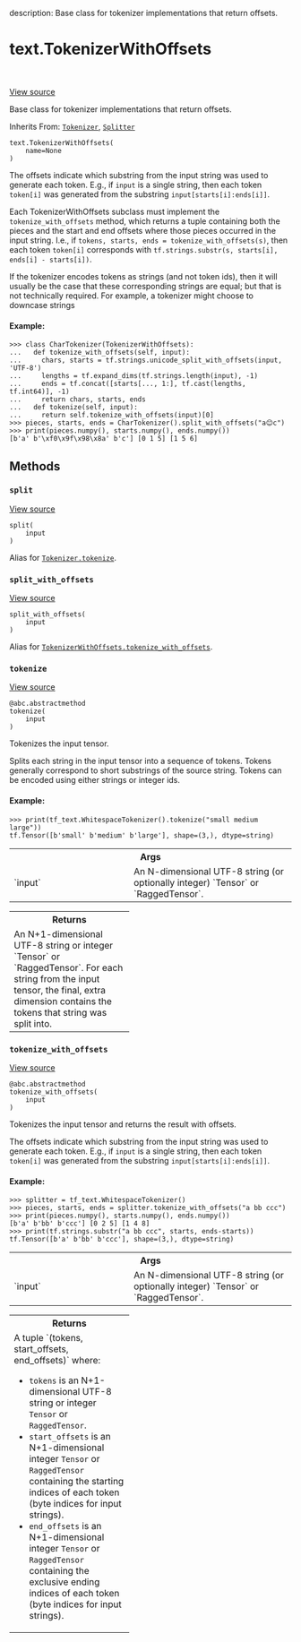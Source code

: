description: Base class for tokenizer implementations that return offsets.

<div itemscope itemtype="http://developers.google.com/ReferenceObject">
<meta itemprop="name" content="text.TokenizerWithOffsets" />
<meta itemprop="path" content="Stable" />
<meta itemprop="property" content="__init__"/>
<meta itemprop="property" content="split"/>
<meta itemprop="property" content="split_with_offsets"/>
<meta itemprop="property" content="tokenize"/>
<meta itemprop="property" content="tokenize_with_offsets"/>
</div>

# text.TokenizerWithOffsets

<!-- Insert buttons and diff -->

<table class="tfo-notebook-buttons tfo-api nocontent" align="left">

</table>

<a target="_blank" href="https://github.com/tensorflow/text/tree/master/tensorflow_text/python/ops/tokenization.py">View
source</a>

Base class for tokenizer implementations that return offsets.

Inherits From: [`Tokenizer`](../text/Tokenizer.md),
[`Splitter`](../text/Splitter.md)

<pre class="devsite-click-to-copy prettyprint lang-py tfo-signature-link">
<code>text.TokenizerWithOffsets(
    name=None
)
</code></pre>

<!-- Placeholder for "Used in" -->

The offsets indicate which substring from the input string was used to generate
each token. E.g., if `input` is a single string, then each token `token[i]` was
generated from the substring `input[starts[i]:ends[i]]`.

Each TokenizerWithOffsets subclass must implement the `tokenize_with_offsets`
method, which returns a tuple containing both the pieces and the start and end
offsets where those pieces occurred in the input string. I.e., if `tokens,
starts, ends = tokenize_with_offsets(s)`, then each token `token[i]` corresponds
with `tf.strings.substr(s, starts[i], ends[i] - starts[i])`.

If the tokenizer encodes tokens as strings (and not token ids), then it will
usually be the case that these corresponding strings are equal; but that is not
technically required. For example, a tokenizer might choose to downcase strings

#### Example:

```
>>> class CharTokenizer(TokenizerWithOffsets):
...   def tokenize_with_offsets(self, input):
...     chars, starts = tf.strings.unicode_split_with_offsets(input, 'UTF-8')
...     lengths = tf.expand_dims(tf.strings.length(input), -1)
...     ends = tf.concat([starts[..., 1:], tf.cast(lengths, tf.int64)], -1)
...     return chars, starts, ends
...   def tokenize(self, input):
...     return self.tokenize_with_offsets(input)[0]
>>> pieces, starts, ends = CharTokenizer().split_with_offsets("a😊c")
>>> print(pieces.numpy(), starts.numpy(), ends.numpy())
[b'a' b'\xf0\x9f\x98\x8a' b'c'] [0 1 5] [1 5 6]
```

## Methods

<h3 id="split"><code>split</code></h3>

<a target="_blank" href="https://github.com/tensorflow/text/tree/master/tensorflow_text/python/ops/tokenization.py">View
source</a>

<pre class="devsite-click-to-copy prettyprint lang-py tfo-signature-link">
<code>split(
    input
)
</code></pre>

Alias for
<a href="../text/Tokenizer.md#tokenize"><code>Tokenizer.tokenize</code></a>.

<h3 id="split_with_offsets"><code>split_with_offsets</code></h3>

<a target="_blank" href="https://github.com/tensorflow/text/tree/master/tensorflow_text/python/ops/tokenization.py">View
source</a>

<pre class="devsite-click-to-copy prettyprint lang-py tfo-signature-link">
<code>split_with_offsets(
    input
)
</code></pre>

Alias for
<a href="../text/TokenizerWithOffsets.md#tokenize_with_offsets"><code>TokenizerWithOffsets.tokenize_with_offsets</code></a>.

<h3 id="tokenize"><code>tokenize</code></h3>

<a target="_blank" href="https://github.com/tensorflow/text/tree/master/tensorflow_text/python/ops/tokenization.py">View
source</a>

<pre class="devsite-click-to-copy prettyprint lang-py tfo-signature-link">
<code>@abc.abstractmethod</code>
<code>tokenize(
    input
)
</code></pre>

Tokenizes the input tensor.

Splits each string in the input tensor into a sequence of tokens. Tokens
generally correspond to short substrings of the source string. Tokens can be
encoded using either strings or integer ids.

#### Example:

```
>>> print(tf_text.WhitespaceTokenizer().tokenize("small medium large"))
tf.Tensor([b'small' b'medium' b'large'], shape=(3,), dtype=string)
```

<!-- Tabular view -->
 <table class="responsive fixed orange">
<colgroup><col width="214px"><col></colgroup>
<tr><th colspan="2">Args</th></tr>

<tr>
<td>
`input`
</td>
<td>
An N-dimensional UTF-8 string (or optionally integer) `Tensor` or
`RaggedTensor`.
</td>
</tr>
</table>

<!-- Tabular view -->

 <table class="responsive fixed orange">
<colgroup><col width="214px"><col></colgroup>
<tr><th colspan="2">Returns</th></tr>
<tr class="alt">
<td colspan="2">
An N+1-dimensional UTF-8 string or integer `Tensor` or `RaggedTensor`.
For each string from the input tensor, the final, extra dimension contains
the tokens that string was split into.
</td>
</tr>

</table>

<h3 id="tokenize_with_offsets"><code>tokenize_with_offsets</code></h3>

<a target="_blank" href="https://github.com/tensorflow/text/tree/master/tensorflow_text/python/ops/tokenization.py">View
source</a>

<pre class="devsite-click-to-copy prettyprint lang-py tfo-signature-link">
<code>@abc.abstractmethod</code>
<code>tokenize_with_offsets(
    input
)
</code></pre>

Tokenizes the input tensor and returns the result with offsets.

The offsets indicate which substring from the input string was used to generate
each token. E.g., if `input` is a single string, then each token `token[i]` was
generated from the substring `input[starts[i]:ends[i]]`.

#### Example:

```
>>> splitter = tf_text.WhitespaceTokenizer()
>>> pieces, starts, ends = splitter.tokenize_with_offsets("a bb ccc")
>>> print(pieces.numpy(), starts.numpy(), ends.numpy())
[b'a' b'bb' b'ccc'] [0 2 5] [1 4 8]
>>> print(tf.strings.substr("a bb ccc", starts, ends-starts))
tf.Tensor([b'a' b'bb' b'ccc'], shape=(3,), dtype=string)
```

<!-- Tabular view -->
 <table class="responsive fixed orange">
<colgroup><col width="214px"><col></colgroup>
<tr><th colspan="2">Args</th></tr>

<tr>
<td>
`input`
</td>
<td>
An N-dimensional UTF-8 string (or optionally integer) `Tensor` or
`RaggedTensor`.
</td>
</tr>
</table>

<!-- Tabular view -->
 <table class="responsive fixed orange">
<colgroup><col width="214px"><col></colgroup>
<tr><th colspan="2">Returns</th></tr>
<tr class="alt">
<td colspan="2">
A tuple `(tokens, start_offsets, end_offsets)` where:

*   `tokens` is an N+1-dimensional UTF-8 string or integer `Tensor` or
    `RaggedTensor`.
*   `start_offsets` is an N+1-dimensional integer `Tensor` or `RaggedTensor`
    containing the starting indices of each token (byte indices for input
    strings).
*   `end_offsets` is an N+1-dimensional integer `Tensor` or `RaggedTensor`
    containing the exclusive ending indices of each token (byte indices for
    input strings). </td> </tr>

</table>
